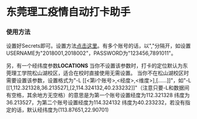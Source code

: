 # 东莞理工疫情自动打卡助手

### 使用方法
设置好Secrets即可。设置方法[点击这里](https://github.com/Bertramoon/Auto_Attendance/blob/main/README.md#22-%E8%AE%BE%E7%BD%AEsecrets)。有多个账号的话，以","分隔开，如设置USERNAME为"2018001,2018002"，PASSWORD为"123456,7891011"。

另，有一个经纬度参数**LOCATIONS**
当你不设置该参数时，打卡的定位默认为东莞理工学院松山湖校区，适合在校时直接使用无需设置。
当你不在松山湖校区时需要设置该参数，设置格式为"-L [[<第i个账号>,<经度>,<维度>],[……]]"，如"-L [[1,112.321328,36.213527],[2,114.324132,40.233232]]"（注意只要-L和数据间有空格，其余地方无空格）的意思是为第一个账号设置经度为112.321328 纬度为36.213527，为第二个账号设置经度为114.324132 纬度为40.233232，若没有指定的话，默认经纬度为(113.87651,22.90701)
